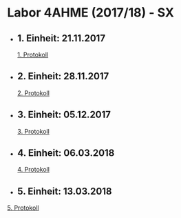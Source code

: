 # Labor 4AHME (2017/18) - SX  
* ## 1. Einheit: 21.11.2017  
  [1. Protokoll](https://github.com/HTLMechatronics/m14-la1-sx/blob/sacmam14/sacmam14/Protokoll1.md)  
  
* ## 2. Einheit: 28.11.2017  
  [2. Protokoll](https://github.com/HTLMechatronics/m14-la1-sx/blob/sacmam14/sacmam14/Protokoll2.md)  
  
* ## 3. Einheit: 05.12.2017  
  [3. Protokoll](https://github.com/HTLMechatronics/m14-la1-sx/blob/sacmam14/sacmam14/Protokoll3.md)  
  
* ## 4. Einheit: 06.03.2018  
  [4. Protokoll](https://github.com/HTLMechatronics/m14-la1-sx/blob/sacmam14/sacmam14/Protokoll4.md)  

* ## 5. Einheit: 13.03.2018  
[5. Protokoll](https://github.com/HTLMechatronics/m14-la1-sx/blob/sacmam14/sacmam14/Protokoll5.md)  
